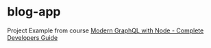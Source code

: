# blog-app
Project Example from course [Modern GraphQL with Node - Complete Developers Guide](https://www.udemy.com/course/modern-graphql-complete-guide)

